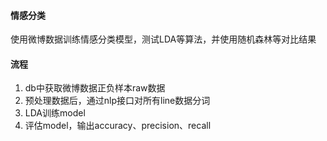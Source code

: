 #### 情感分类

使用微博数据训练情感分类模型，测试LDA等算法，并使用随机森林等对比结果

#### 流程

1. db中获取微博数据正负样本raw数据
2. 预处理数据后，通过nlp接口对所有line数据分词
3. LDA训练model
4. 评估model，输出accuracy、precision、recall
